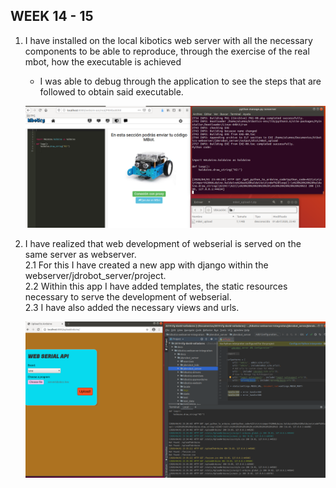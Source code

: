 ## WEEK 14 - 15

1. I have installed on the local kibotics web server with all the necessary components to be able to reproduce, through the exercise of the real mbot, how the executable is achieved   
    - I was able to debug through the application to see the steps that are followed to obtain said executable.      
        
    ![Kibotic-WebServer](https://raw.githubusercontent.com/dvalladaresv/TFG_David_Valladares/master/assets/kibotic-web-server.png)   
    
2. I have realized that web development of webserial is served on the same server as webserver.   
    2.1 For this I have created a new app with django within the webserver/jdrobot_server/project.   
    2.2 Within this app I have added templates, the static resources necessary to serve the development of webserial.   
    2.3 I have also added the necessary views and urls. 
    
    ![Kibotic-WebServer](https://raw.githubusercontent.com/dvalladaresv/TFG_David_Valladares/master/assets/integracion_con_el_servidor.png)   
     

        
    
